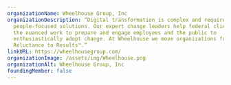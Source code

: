 ```yaml
---
organizationName: Wheelhouse Group, Inc
organizationDescription: “Digital transformation is complex and requires
  people-focused solutions. Our expert change leaders help federal clients do
  the nuanced work to prepare and engage employees and the public to
  enthusiastically adopt change. At Wheelhouse we move organizations from
  Reluctance to Results™.”
linkURL: https://wheelhousegroup.com/
organizationImage: /assets/img/Wheelhouse.png
organizationAlt: Wheelhouse Group, Inc
foundingMember: false
---
```

